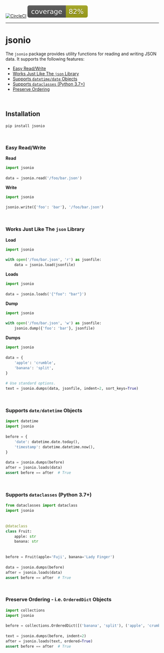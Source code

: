 
[![CircleCI](https://circleci.com/gh/ylathouris/jsonio.svg?style=shield)](https://circleci.com/gh/ylathouris/jsonio)  ![Coverage](coverage.svg)

---

# jsonio

The `jsonio` package provides utility functions for reading and writing JSON data. It supports the following features:

* [Easy Read/Write](#readwrite)
* [Works Just Like The `json` Library](#json)
* [Supports `datetime/date` Objects](#datetime)
* [Supports `dataclasses` (Python 3.7+)](#dataclass)
* [Preserve Ordering](#ordereddict)

</br>

## Installation

```
pip install jsonio
```

</br>

### <a name="readwrite"></a>Easy Read/Write

**Read**

```python
import jsonio

data = jsonio.read('/foo/bar.json')
```

**Write**

```python
import jsonio

jsonio.write({'foo': 'bar'}, '/foo/bar.json')
```

</br>


### <a name="json"></a>Works Just Like The `json` Library

**Load**

```python
import jsonio

with open('/foo/bar.json', 'r') as jsonfile:
    data = jsonio.load(jsonfile)
```

**Loads**

```python
import jsonio

data = jsonio.loads('{"foo": "bar"}')
```

**Dump**

```python
import jsonio

with open('/foo/bar.json', 'w') as jsonfile:
    jsonio.dump({'foo': 'bar'}, jsonfile)
```

**Dumps**

```python
import jsonio

data = {
    'apple': 'crumble',
    'banana': 'split',
}

# Use standard options.
text = jsonio.dumps(data, jsonfile, indent=2, sort_keys=True)
```

</br>


### <a name="datetime"></a>Supports `date/datetime` Objects


```python
import datetime
import jsonio

before = {
    'date': datetime.date.today(),
    'timestamp': datetime.datetime.now(),
}

data = jsonio.dumps(before)
after = jsonio.loads(data)
assert before == after  # True
```

</br>


### <a name="dataclasses"></a>Supports `dataclasses` (Python 3.7+)

```python
from dataclasses import dataclass
import jsonio


@dataclass
class Fruit:
    apple: str
    banana: str


before = Fruit(apple='Fuji', banana='Lady Finger')

data = jsonio.dumps(before)
after = jsonio.loads(data)
assert before == after  # True
```

</br>

### <a name="ordereddict"></a>Preserve Ordering - i.e. `OrderedDict` Objects

```python
import collections
import jsonio

before = collections.OrderedDict([('banana', 'split'), ('apple', 'crumble')])

text = jsonio.dumps(before, indent=2)
after = jsonio.loads(text, ordered=True)
assert before == after  # True
```
